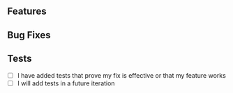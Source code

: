 ## Features

## Bug Fixes

## Tests
- [ ] I have added tests that prove my fix is effective or that my feature works
- [ ] I will add tests in a future iteration 
